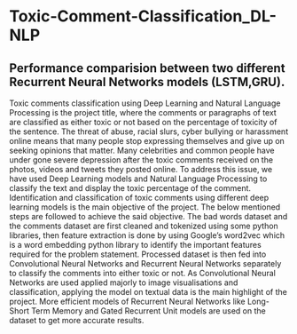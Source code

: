 # Toxic-Comment-Classification_DL-NLP
Performance comparision between two different Recurrent Neural Networks models (LSTM,GRU).
-------------------------------------------------------------------------------------------------------------------------------------------------

Toxic comments classification using Deep Learning and Natural Language Processing is the project title, where the comments or paragraphs of text are classified as either toxic or not based on the percentage of toxicity of the sentence. The threat of abuse, racial slurs, cyber bullying or harassment online means that many people stop expressing themselves and give up on seeking opinions that matter. Many celebrities and common people have under gone severe depression after the toxic comments received on the photos, videos and tweets they posted online. To address this issue, we have used Deep Learning models and Natural Language Processing to classify the text and display the toxic percentage of the comment. Identification and classification of toxic comments using different deep learning models is the main objective of the project. The below mentioned steps are followed to achieve the said objective. The bad words dataset and the comments dataset are first cleaned and tokenized using some python libraries, then feature extraction is done by using Google’s word2vec which is a word embedding python library to identify the important features required for the problem statement. Processed dataset is then fed into Convolutional Neural Networks and Recurrent Neural Networks separately to classify the comments into either toxic or not. As Convolutional Neural Networks are used applied majorly to image visualisations and classification, applying the model on textual data is the main highlight of the project. More efficient models of Recurrent Neural Networks like Long-Short Term Memory and Gated Recurrent Unit models are used on the dataset to get more accurate results.
